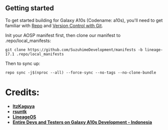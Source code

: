 Getting started
---------------

To get started building for Galaxy A10s (Codename: a10s), you'll need to get
familiar with [Repo](https://source.android.com/source/using-repo.html) and [Version Control with Git](https://source.android.com/source/version-control.html).

Init your AOSP manifest first, then clone our manifest to .repo/local_manifests:
```
git clone https://github.com/SuzuhimeDevelopment/manifests -b lineage-17.1 .repo/local_manifests
```
Then to sync up:
```
repo sync -j$(nproc --all) --force-sync --no-tags --no-clone-bundle
```

Credits:
========
 * [**ItzKaguya**](https://github.com/Hirozuto)
 * [**rsuntk**](https://github.com/rsuntk)
 * [**LineageOS**](https://github.com/LineageOS)
 * [**Entire Devs and Testers on Galaxy A10s Development - Indonesia**](https://t.me/SamsungA10sID)
